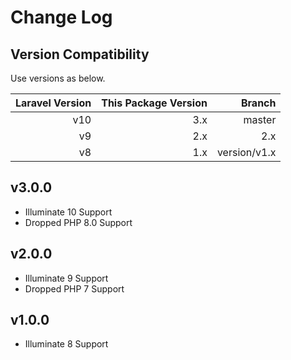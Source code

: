 # Change Log

## Version Compatibility

Use versions as below.

| Laravel Version | This Package Version |       Branch |
|----------------:|---------------------:|-------------:|
|             v10 |                  3.x |       master |  
|              v9 |                  2.x |          2.x |  
|              v8 |                  1.x | version/v1.x | 

## v3.0.0
- Illuminate 10 Support
- Dropped PHP 8.0 Support
 
## v2.0.0
- Illuminate 9 Support
- Dropped PHP 7 Support

## v1.0.0
- Illuminate 8 Support
